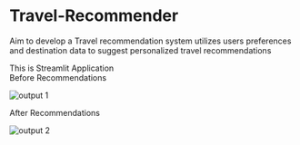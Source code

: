 # Travel-Recommender
Aim to develop a  Travel recommendation system utilizes users preferences and destination data to suggest personalized travel recommendations

This is Streamlit Application<br>
Before Recommendations<br>

![output 1](https://github.com/BBhavya02/Travel-Recommender/assets/162453952/d3c338b1-56ef-48df-bab5-d08b828e23e8)

After Recommendations

![output 2](https://github.com/BBhavya02/Travel-Recommender/assets/162453952/f1d122ba-65bd-45c1-8859-24673207b4b4)

